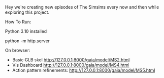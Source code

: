 

Hey we're creating new episodes of The Simsims every now and then while exploring this project.


How To Run:

Python 3.10 installed

python -m http.server



On browser:

- Basic GLB skel  http://127.0.0.1:8000/gaia/model/MS2.html
- Vis Dashboard http://127.0.0.1:8000/gaia/model/MS4.html
- Action pattern refinements: http://127.0.0.1:8000/gaia/model/MS5.html
